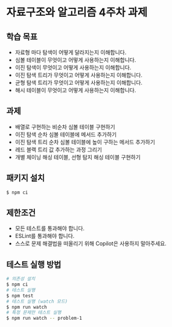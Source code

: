 # 자료구조와 알고리즘 4주차 과제

## 학습 목표

- 자료형 마다 탐색이 어떻게 달라지는지 이해합니다.
- 심볼 테이블이 무엇이고 어떻게 사용하는지 이해합니다.
- 이진 탐색이 무엇이고 어떻게 사용하는지 이해합니다.
- 이진 탐색 트리가 무엇이고 어떻게 사용하는지 이해합니다.
- 균형 탐색 트리가 무엇이고 어떻게 사용하는지 이해합니다.
- 해시 테이블이 무엇이고 어떻게 사용하는지 이해합니다.

## 과제

- 배열로 구현하는 비순차 심볼 테이블 구현하기
- 이진 탐색 순차 심볼 테이블에 메서드 추가하기
- 이진 탐색 트리 순차 심볼 테이블에 높이 구하는 메서드 추가하기
- 레드 블랙 트리 값 추가하는 과정 그리기
- 개별 체이닝 해싱 테이블, 선형 탐지 해싱 테이블 구현하기

## 패키지 설치

```bash
$ npm ci
```

## 제한조건

- 모든 테스트를 통과해야 합니다.
- ESLint를 통과해야 합니다.
- 스스로 문제 해결법을 떠올리기 위해 Copilot은 사용하지 말아주세요.

## 테스트 실행 방법

```bash
# 의존성 설치
$ npm ci
# 테스트 실행
$ npm test
# 테스트 실행 (watch 모드)
$ npm run watch
# 특정 문제만 테스트 실행
$ npm run watch -- problem-1
```
